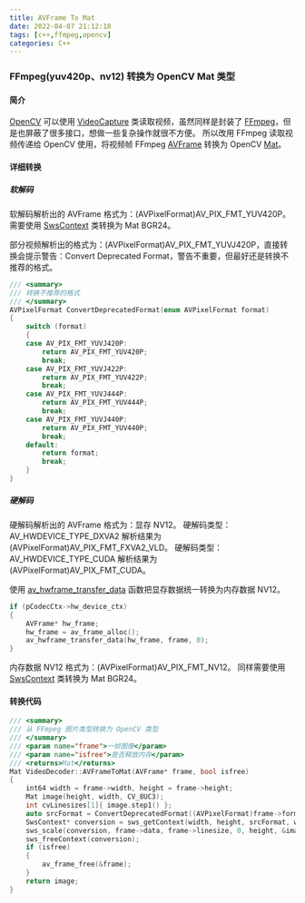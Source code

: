 ```yaml
---
title: AVFrame To Mat
date: 2022-04-07 21:12:18
tags: [c++,ffmpeg,opencv]
categories: C++
---
```

### FFmpeg(yuv420p、nv12) 转换为 OpenCV Mat 类型
<!-- more -->
#### 简介
[OpenCV](https://opencv.org/) 可以使用 [VideoCapture](https://docs.opencv.org/3.4/d8/dfe/classcv_1_1VideoCapture.html) 类读取视频，虽然同样是封装了 [FFmpeg](https://ffmpeg.org/)，但是也屏蔽了很多接口，想做一些复杂操作就很不方便。
所以改用 FFmpeg 读取视频传递给 OpenCV 使用，将视频帧 FFmpeg [AVFrame](https://www.ffmpeg.org/doxygen/4.1/structAVFrame.html) 转换为 OpenCV [Mat](https://docs.opencv.org/4.x/d3/d63/classcv_1_1Mat.html)。

#### 详细转换
##### 软解码
软解码解析出的 AVFrame 格式为：(AVPixelFormat)AV_PIX_FMT_YUV420P。
需要使用 [SwsContext](https://ffmpeg.org/doxygen/2.2/structSwsContext.html) 类转换为 Mat BGR24。

部分视频解析出的格式为：(AVPixelFormat)AV_PIX_FMT_YUVJ420P，直接转换会提示警告：Convert Deprecated Format，警告不重要，但最好还是转换不推荐的格式。

``` C++
/// <summary>
/// 转换不推荐的格式
/// </summary>
AVPixelFormat ConvertDeprecatedFormat(enum AVPixelFormat format)
{
	switch (format)
	{
	case AV_PIX_FMT_YUVJ420P:
		return AV_PIX_FMT_YUV420P;
		break;
	case AV_PIX_FMT_YUVJ422P:
		return AV_PIX_FMT_YUV422P;
		break;
	case AV_PIX_FMT_YUVJ444P:
		return AV_PIX_FMT_YUV444P;
		break;
	case AV_PIX_FMT_YUVJ440P:
		return AV_PIX_FMT_YUV440P;
		break;
	default:
		return format;
		break;
	}
}
```

##### 硬解码
硬解码解析出的 AVFrame 格式为：显存 NV12。
硬解码类型：AV_HWDEVICE_TYPE_DXVA2 解析结果为 (AVPixelFormat)AV_PIX_FMT_FXVA2_VLD。
硬解码类型：AV_HWDEVICE_TYPE_CUDA 解析结果为 (AVPixelFormat)AV_PIX_FMT_CUDA。

使用 [av_hwframe_transfer_data](https://ffmpeg.org/doxygen/3.2/hwcontext_8h.html) 函数把显存数据统一转换为内存数据 NV12。

``` C++
if (pCodecCtx->hw_device_ctx)
{
    AVFrame* hw_frame;
    hw_frame = av_frame_alloc();
    av_hwframe_transfer_data(hw_frame, frame, 0);
}
```

内存数据 NV12 格式为：(AVPixelFormat)AV_PIX_FMT_NV12。
同样需要使用 [SwsContext](https://ffmpeg.org/doxygen/2.2/structSwsContext.html) 类转换为 Mat BGR24。

#### 转换代码
``` C++
/// <summary>
/// 从 FFmpeg 图片类型转换为 OpenCV 类型
/// </summary>
/// <param name="frame">一帧图像</param>
/// <param name="isfree">是否释放内存</param>
/// <returns>Mat</returns>
Mat VideoDecoder::AVFrameToMat(AVFrame* frame, bool isfree)
{
	int64 width = frame->width, height = frame->height;
	Mat image(height, width, CV_8UC3);
	int cvLinesizes[1]{ image.step1() };
	auto srcFormat = ConvertDeprecatedFormat((AVPixelFormat)frame->format);
	SwsContext* conversion = sws_getContext(width, height, srcFormat, width, height, AV_PIX_FMT_BGR24, SWS_FAST_BILINEAR, NULL, NULL, NULL);
	sws_scale(conversion, frame->data, frame->linesize, 0, height, &image.data, cvLinesizes);
	sws_freeContext(conversion);
	if (isfree)
	{
		av_frame_free(&frame);
	}
	return image;
}
```